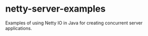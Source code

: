 netty-server-examples
======================

Examples of using Netty IO in Java for creating concurrent server applications.

